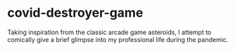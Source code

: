 # covid-destroyer-game
Taking inspiration from the classic arcade game asteroids, I attempt to comically give a brief glimpse into my professional life during the pandemic.
